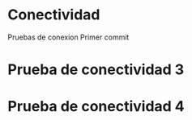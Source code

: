 # Conectividad
Pruebas de conexion
Primer commit
# Prueba de conectividad 3
# Prueba de conectividad 4